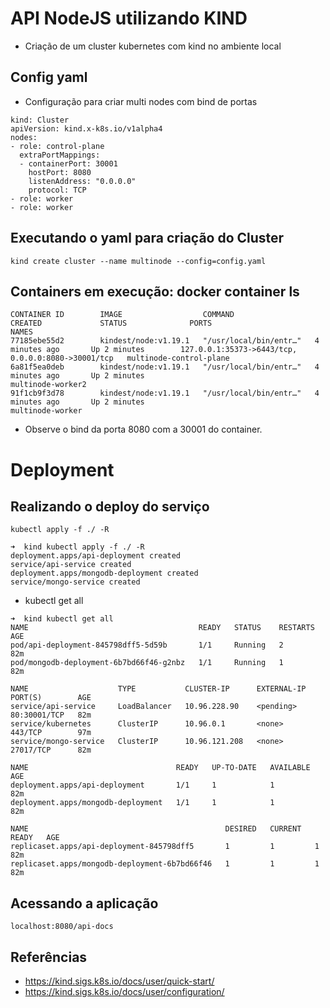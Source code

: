 # API NodeJS utilizando KIND

- Criação de um cluster kubernetes com kind no ambiente local

## Config yaml

- Configuração para criar multi nodes com bind de portas

```
kind: Cluster
apiVersion: kind.x-k8s.io/v1alpha4
nodes:
- role: control-plane
  extraPortMappings:
  - containerPort: 30001
    hostPort: 8080
    listenAddress: "0.0.0.0"
    protocol: TCP  
- role: worker
- role: worker
```

## Executando o yaml para criação do Cluster

```console
kind create cluster --name multinode --config=config.yaml
```
## Containers em execução: docker container ls

```
CONTAINER ID        IMAGE                  COMMAND                  CREATED             STATUS              PORTS                                                NAMES
77185ebe55d2        kindest/node:v1.19.1   "/usr/local/bin/entr…"   4 minutes ago       Up 2 minutes        127.0.0.1:35373->6443/tcp, 0.0.0.0:8080->30001/tcp   multinode-control-plane
6a81f5ea0deb        kindest/node:v1.19.1   "/usr/local/bin/entr…"   4 minutes ago       Up 2 minutes                                                             multinode-worker2
91f1cb9f3d78        kindest/node:v1.19.1   "/usr/local/bin/entr…"   4 minutes ago       Up 2 minutes                                                             multinode-worker
```

- Observe o bind da porta 8080 com a 30001 do container.

# Deployment

## Realizando o deploy do serviço

```console
kubectl apply -f ./ -R
```
```
➜  kind kubectl apply -f ./ -R
deployment.apps/api-deployment created
service/api-service created
deployment.apps/mongodb-deployment created
service/mongo-service created
```
- kubectl get all
```
➜  kind kubectl get all
NAME                                      READY   STATUS    RESTARTS   AGE
pod/api-deployment-845798dff5-5d59b       1/1     Running   2          82m
pod/mongodb-deployment-6b7bd66f46-g2nbz   1/1     Running   1          82m

NAME                    TYPE           CLUSTER-IP      EXTERNAL-IP   PORT(S)        AGE
service/api-service     LoadBalancer   10.96.228.90    <pending>     80:30001/TCP   82m
service/kubernetes      ClusterIP      10.96.0.1       <none>        443/TCP        97m
service/mongo-service   ClusterIP      10.96.121.208   <none>        27017/TCP      82m

NAME                                 READY   UP-TO-DATE   AVAILABLE   AGE
deployment.apps/api-deployment       1/1     1            1           82m
deployment.apps/mongodb-deployment   1/1     1            1           82m

NAME                                            DESIRED   CURRENT   READY   AGE
replicaset.apps/api-deployment-845798dff5       1         1         1       82m
replicaset.apps/mongodb-deployment-6b7bd66f46   1         1         1       82m
```

## Acessando a aplicação
```
localhost:8080/api-docs
```

## Referências

- https://kind.sigs.k8s.io/docs/user/quick-start/
- https://kind.sigs.k8s.io/docs/user/configuration/